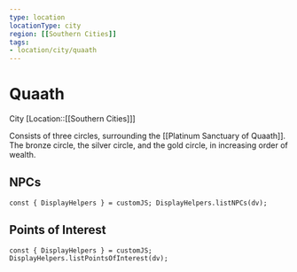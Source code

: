 ```yaml
---
type: location
locationType: city
region: [[Southern Cities]]
tags: 
- location/city/quaath
---
```


# Quaath
City
[Location::[[Southern Cities]]]

Consists of three circles, surrounding the [[Platinum Sanctuary of Quaath]]. The bronze circle, the silver circle, and the gold circle, in increasing order of wealth. 

## NPCs

```dataviewjs
const { DisplayHelpers } = customJS; DisplayHelpers.listNPCs(dv);
```


## Points of Interest


```dataviewjs
const { DisplayHelpers } = customJS; DisplayHelpers.listPointsOfInterest(dv);
```
